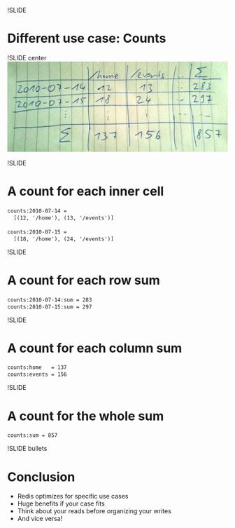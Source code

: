 !SLIDE
# Different use case: Counts #

!SLIDE center
![table](table_2.jpg)

!SLIDE
# A count for each inner cell #
    counts:2010-07-14 = 
      [(12, '/home'), (13, '/events')]

    counts:2010-07-15 =
      [(18, '/home'), (24, '/events')]

!SLIDE
# A count for each row sum #
    counts:2010-07-14:sum = 283
    counts:2010-07-15:sum = 297

!SLIDE
# A count for each column sum #
    counts:home   = 137
    counts:events = 156

!SLIDE
# A count for the whole sum #
    counts:sum = 857

!SLIDE bullets
# Conclusion #
* Redis optimizes for specific use cases
* Huge benefits if your case fits
* Think about your reads before organizing your writes
* And vice versa!
